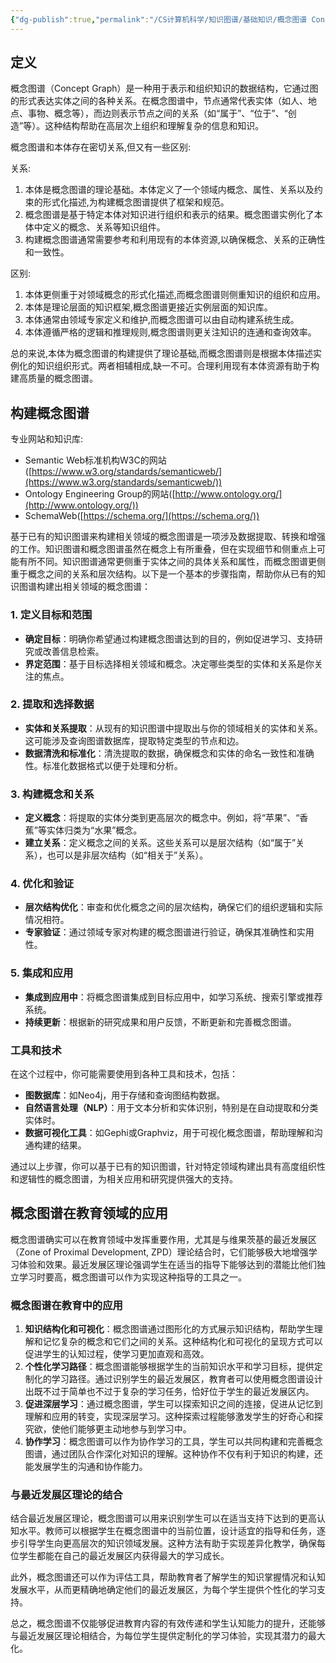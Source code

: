 ```yaml
---
{"dg-publish":true,"permalink":"/CS计算机科学/知识图谱/基础知识/概念图谱 Concept Graph/","noteIcon":"","created":"2024-04-17T15:17:11.000+08:00","updated":"2024-04-24T00:28:29.000+08:00"}
---
```


## 定义

概念图谱（Concept Graph）是一种用于表示和组织知识的数据结构，它通过图的形式表达实体之间的各种关系。在概念图谱中，节点通常代表实体（如人、地点、事物、概念等），而边则表示节点之间的关系（如“属于”、“位于”、“创造”等）。这种结构帮助在高层次上组织和理解复杂的信息和知识。

概念图谱和本体存在密切关系,但又有一些区别:

关系:

1. 本体是概念图谱的理论基础。本体定义了一个领域内概念、属性、关系以及约束的形式化描述,为构建概念图谱提供了框架和规范。
2. 概念图谱是基于特定本体对知识进行组织和表示的结果。概念图谱实例化了本体中定义的概念、关系等知识组件。
3. 构建概念图谱通常需要参考和利用现有的本体资源,以确保概念、关系的正确性和一致性。

区别:

1. 本体更侧重于对领域概念的形式化描述,而概念图谱则侧重知识的组织和应用。
2. 本体是理论层面的知识框架,概念图谱更接近实例层面的知识库。
3. 本体通常由领域专家定义和维护,而概念图谱可以由自动构建系统生成。
4. 本体遵循严格的逻辑和推理规则,概念图谱则更关注知识的连通和查询效率。

总的来说,本体为概念图谱的构建提供了理论基础,而概念图谱则是根据本体描述实例化的知识组织形式。两者相辅相成,缺一不可。合理利用现有本体资源有助于构建高质量的概念图谱。

## 构建概念图谱

专业网站和知识库:

- Semantic Web标准机构W3C的网站([https://www.w3.org/standards/semanticweb/](https://www.w3.org/standards/semanticweb/))
- Ontology Engineering Group的网站([http://www.ontology.org/](http://www.ontology.org/))
- SchemaWeb([https://schema.org/](https://schema.org/))

基于已有的知识图谱来构建相关领域的概念图谱是一项涉及数据提取、转换和增强的工作。知识图谱和概念图谱虽然在概念上有所重叠，但在实现细节和侧重点上可能有所不同。知识图谱通常更侧重于实体之间的具体关系和属性，而概念图谱更侧重于概念之间的关系和层次结构。以下是一个基本的步骤指南，帮助你从已有的知识图谱构建出相关领域的概念图谱：

### 1. 定义目标和范围

- **确定目标**：明确你希望通过构建概念图谱达到的目的，例如促进学习、支持研究或改善信息检索。
- **界定范围**：基于目标选择相关领域和概念。决定哪些类型的实体和关系是你关注的焦点。

### 2. 提取和选择数据

- **实体和关系提取**：从现有的知识图谱中提取出与你的领域相关的实体和关系。这可能涉及查询图谱数据库，提取特定类型的节点和边。
- **数据清洗和标准化**：清洗提取的数据，确保概念和实体的命名一致性和准确性。标准化数据格式以便于处理和分析。

### 3. 构建概念和关系

- **定义概念**：将提取的实体分类到更高层次的概念中。例如，将“苹果”、“香蕉”等实体归类为“水果”概念。
- **建立关系**：定义概念之间的关系。这些关系可以是层次结构（如“属于”关系），也可以是非层次结构（如“相关于”关系）。

### 4. 优化和验证

- **层次结构优化**：审查和优化概念之间的层次结构，确保它们的组织逻辑和实际情况相符。
- **专家验证**：通过领域专家对构建的概念图谱进行验证，确保其准确性和实用性。

### 5. 集成和应用

- **集成到应用中**：将概念图谱集成到目标应用中，如学习系统、搜索引擎或推荐系统。
- **持续更新**：根据新的研究成果和用户反馈，不断更新和完善概念图谱。

### 工具和技术

在这个过程中，你可能需要使用到各种工具和技术，包括：

- **图数据库**：如Neo4j，用于存储和查询图结构数据。
- **自然语言处理（NLP）**：用于文本分析和实体识别，特别是在自动提取和分类实体时。
- **数据可视化工具**：如Gephi或Graphviz，用于可视化概念图谱，帮助理解和沟通构建的结果。

通过以上步骤，你可以基于已有的知识图谱，针对特定领域构建出具有高度组织性和逻辑性的概念图谱，为相关应用和研究提供强大的支持。

## 概念图谱在教育领域的应用

概念图谱确实可以在教育领域中发挥重要作用，尤其是与维果茨基的最近发展区（Zone of Proximal Development, ZPD）理论结合时，它们能够极大地增强学习体验和效果。最近发展区理论强调学生在适当的指导下能够达到的潜能比他们独立学习时要高，概念图谱可以作为实现这种指导的工具之一。

### 概念图谱在教育中的应用

1. **知识结构化和可视化**：概念图谱通过图形化的方式展示知识结构，帮助学生理解和记忆复杂的概念和它们之间的关系。这种结构化和可视化的呈现方式可以促进学生的认知过程，使学习更加直观和高效。
2. **个性化学习路径**：概念图谱能够根据学生的当前知识水平和学习目标，提供定制化的学习路径。通过识别学生的最近发展区，教育者可以使用概念图谱设计出既不过于简单也不过于复杂的学习任务，恰好位于学生的最近发展区内。
3. **促进深层学习**：通过概念图谱，学生可以探索知识之间的连接，促进从记忆到理解和应用的转变，实现深层学习。这种探索过程能够激发学生的好奇心和探究欲，使他们能够更主动地参与到学习中。
4. **协作学习**：概念图谱可以作为协作学习的工具，学生可以共同构建和完善概念图谱，通过团队合作深化对知识的理解。这种协作不仅有利于知识的构建，还能发展学生的沟通和协作能力。

### 与最近发展区理论的结合

结合最近发展区理论，概念图谱可以用来识别学生可以在适当支持下达到的更高认知水平。教师可以根据学生在概念图谱中的当前位置，设计适宜的指导和任务，逐步引导学生向更高层次的知识领域发展。这种方法有助于实现差异化教学，确保每位学生都能在自己的最近发展区内获得最大的学习成长。

此外，概念图谱还可以作为评估工具，帮助教育者了解学生的知识掌握情况和认知发展水平，从而更精确地确定他们的最近发展区，为每个学生提供个性化的学习支持。

总之，概念图谱不仅能够促进教育内容的有效传递和学生认知能力的提升，还能够与最近发展区理论相结合，为每位学生提供定制化的学习体验，实现其潜力的最大化。